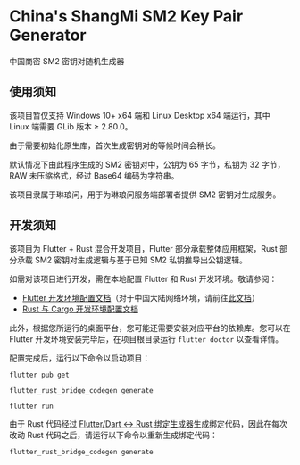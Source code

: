 # China's ShangMi SM2 Key Pair Generator

中国商密 SM2 密钥对随机生成器

## 使用须知

该项目暂仅支持 Windows 10+ x64 端和 Linux Desktop x64 端运行，其中 Linux 端需要 GLib 版本 ≥ 2.80.0。

由于需要初始化原生库，首次生成密钥对的等候时间会稍长。

默认情况下由此程序生成的 SM2 密钥对中，公钥为 65 字节，私钥为 32 字节，RAW 未压缩格式，经过 Base64 编码为字符串。

该项目隶属于琳琅问，用于为琳琅问服务端部署者提供 SM2 密钥对生成服务。

## 开发须知

该项目为 Flutter + Rust 混合开发项目，Flutter 部分承载整体应用框架，Rust 部分承载 SM2 密钥对生成逻辑与基于已知 SM2 私钥推导出公钥逻辑。

如需对该项目进行开发，需在本地配置 Flutter 和 Rust 开发环境。敬请参阅：

- [Flutter 开发环境配置文档](https://docs.flutter.dev/get-started/install)（对于中国大陆网络环境，请前往[此文档](https://docs.flutter.cn/get-started/install)）
- [Rust 与 Cargo 开发环境配置文档](https://www.rust-lang.org/zh-CN/tools/install)

此外，根据您所运行的桌面平台，您可能还需要安装对应平台的依赖库。您可以在 Flutter 开发环境安装完毕后，在项目根目录运行 `flutter doctor` 以查看详情。

配置完成后，运行以下命令以启动项目：

```shell
flutter pub get
```

```shell
flutter_rust_bridge_codegen generate
```

```shell
flutter run
```

由于 Rust 代码经过 [Flutter/Dart <-> Rust 绑定生成器](https://cjycode.com/flutter_rust_bridge/)生成绑定代码，因此在每次改动 Rust 代码之后，请运行以下命令以重新生成绑定代码：

```shell
flutter_rust_bridge_codegen generate
```
